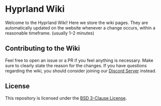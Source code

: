 # Hyprland Wiki

Welcome to the Hyprland Wiki! Here we store the wiki pages. They are automatically updated on the
website whenever a change occurs, within a reasonable timeframe. (usually 1–2 minutes)

## Contributing to the Wiki

Feel free to open an issue or a PR if you feel anything is necessary.
Make sure to clearly state the reason for the changes. If you have questions regarding the wiki,
you should consider joining our [Discord Server](https://discord.gg/hQ9XvMUjjr) instead.

## License

This repository is licensed under the [BSD 3-Clause License](LICENSE).
